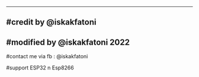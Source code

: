 --------------------------------------------------
#credit by @iskakfatoni
--------------------------------------------------
#modified by @iskakfatoni 2022
--------------------------------------------------

#contact me via fb : @iskakfatoni

#support ESP32 n Esp8266
